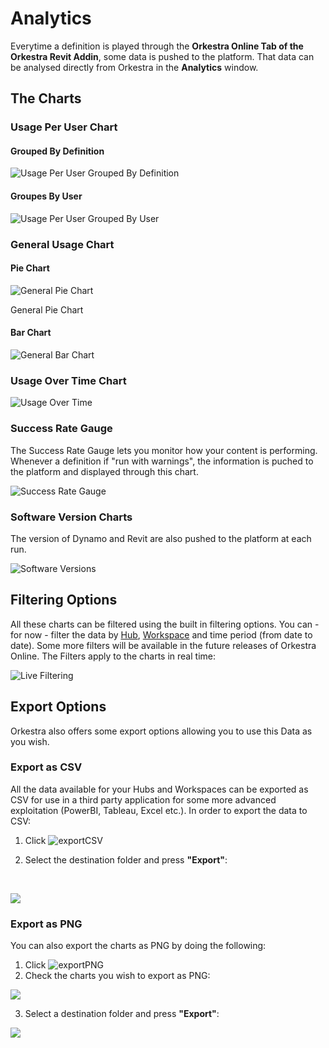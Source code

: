 # Analytics

Everytime a definition is played through the **Orkestra Online Tab of the Orkestra Revit Addin**, some data is pushed to the platform. That data can be analysed directly from Orkestra in the **Analytics** window.

## The Charts <a id="the-charts"></a>

### Usage Per User Chart <a id="usage-per-user-chart"></a>

#### Grouped By Definition <a id="grouped-by-definition"></a>

![Usage Per User Grouped By Definition](https://datashapes.files.wordpress.com/2020/05/usageperusergroupedbydefinitions.png)

#### Groupes By User <a id="groupes-by-user"></a>

![Usage Per User Grouped By User](https://datashapes.files.wordpress.com/2020/05/usageperusergroupedbyuser.png)

### General Usage Chart <a id="general-usage-chart"></a>

#### Pie Chart <a id="pie-chart"></a>

![General Pie Chart](https://datashapes.files.wordpress.com/2020/05/generalusagepiechart.png)

General Pie Chart

#### Bar Chart <a id="bar-chart"></a>

![General Bar Chart](https://datashapes.files.wordpress.com/2020/05/generalusagebarchart.png)

### Usage Over Time Chart <a id="usage-over-time-chart"></a>

![Usage Over Time](https://datashapes.files.wordpress.com/2020/05/usageovertime.png)

### Success Rate Gauge <a id="success-rate-gauge"></a>

The Success Rate Gauge lets you monitor how your content is performing. Whenever a definition if "run with warnings", the information is puched to the platform and displayed through this chart.

![Success Rate Gauge](https://datashapes.files.wordpress.com/2020/05/successrategauge.png)

### Software Version Charts <a id="software-version-charts"></a>

The version of Dynamo and Revit are also pushed to the platform at each run.

![Software Versions](https://datashapes.files.wordpress.com/2020/05/softwareversions.png)

## Filtering Options <a id="filtering-options"></a>

All these charts can be filtered using the built in filtering options. You can - for now - filter the data by [Hub](https://github.com/MostafaElAyoubi/Orkestra_Online/wiki/What-is-a-Hub%3F), [Workspace](https://github.com/MostafaElAyoubi/Orkestra_Online/wiki/What-is-a-Workspace) and time period \(from date to date\). Some more filters will be available in the future releases of Orkestra Online. The Filters apply to the charts in real time:

![Live Filtering](https://datashapes.files.wordpress.com/2020/05/analyticsfilters.gif)

## Export Options <a id="export-options"></a>

Orkestra also offers some export options allowing you to use this Data as you wish.

### Export as CSV <a id="export-as-csv"></a>

All the data available for your Hubs and Workspaces can be exported as CSV for use in a third party application for some more advanced exploitation \(PowerBI, Tableau, Excel etc.\). In order to export the data to CSV:

1. Click ![exportCSV](https://datashapes.files.wordpress.com/2020/05/exportcsv.png?)​
2. Select the destination folder and press **"Export"**:

   ​

![](https://datashapes.files.wordpress.com/2020/05/exportcsvfolder.png)

### Export as PNG <a id="export-as-png"></a>

You can also export the charts as PNG by doing the following:

1. Click ![exportPNG](https://datashapes.files.wordpress.com/2020/05/exportpngclick.png?)​
2. Check the charts you wish to export as PNG:

![](https://datashapes.files.wordpress.com/2020/05/chartselection.png)

 3. Select a destination folder and press **"Export"**:

![](https://datashapes.files.wordpress.com/2020/05/exportsteps.png)

